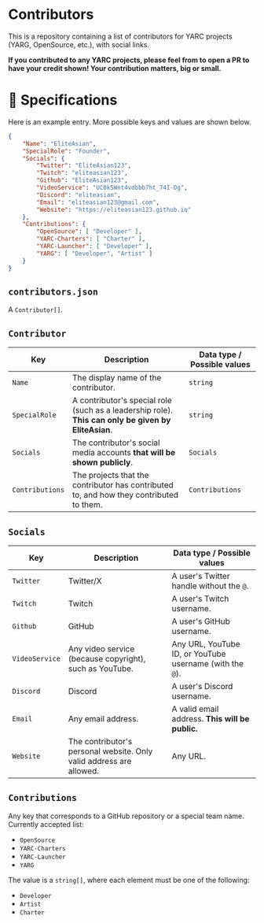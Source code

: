 # Contributors
This is a repository containing a list of contributors for YARC projects (YARG, OpenSource, etc.), with social links.

**If you contributed to any YARC projects, please feel from to open a PR to have your credit shown! Your contribution matters, big or small.**

# 📝 Specifications

Here is an example entry. More possible keys and values are shown below.

```json
{
    "Name": "EliteAsian",
    "SpecialRole": "Founder",
    "Socials": {
        "Twitter": "EliteAsian123",
        "Twitch": "eliteasian123",
        "Github": "EliteAsian123",
        "VideoService": "UC0k5Wnt4vdbbb7ht_74I-Dg",
        "Discord": "eliteasian",
        "Email": "eliteasian123@gmail.com",
        "Website": "https://eliteasian123.github.io"
    },
    "Contributions": {
        "OpenSource": [ "Developer" ],
        "YARC-Charters": [ "Charter" ],
        "YARC-Launcher": [ "Developer" ],
        "YARG": [ "Developer", "Artist" ]
    }
}
```

## `contributors.json`

A `Contributor[]`.

## `Contributor`

| Key | Description | Data type / Possible values |
| --- | --- | --- |
| `Name` | The display name of the contributor. | `string` |
| `SpecialRole` | A contributor's special role (such as a leadership role). **This can only be given by EliteAsian**. | `string` |
| `Socials` | The contributor's social media accounts **that will be shown publicly**. | `Socials` |
| `Contributions` | The projects that the contributor has contributed to, and how they contributed to them. | `Contributions` |

## `Socials`

| Key | Description | Data type / Possible values |
| --- | --- | --- |
| `Twitter` | Twitter/X | A user's Twitter handle without the `@`. |
| `Twitch` | Twitch | A user's Twitch username. |
| `Github` | GitHub | A user's GitHub username. |
| `VideoService` | Any video service (because copyright), such as YouTube. | Any URL, YouTube ID, or YouTube username (with the `@`). |
| `Discord` | Discord | A user's Discord username. |
| `Email` | Any email address. | A valid email address. **This will be public.** |
| `Website` | The contributor's personal website. Only valid address are allowed. | Any URL. |

## `Contributions`

Any key that corresponds to a GitHub repository or a special team name. Currently accepted list:
* `OpenSource`
* `YARC-Charters`
* `YARC-Launcher`
* `YARG`

The value is a `string[]`, where each element must be one of the following:
* `Developer`
* `Artist`
* `Charter`